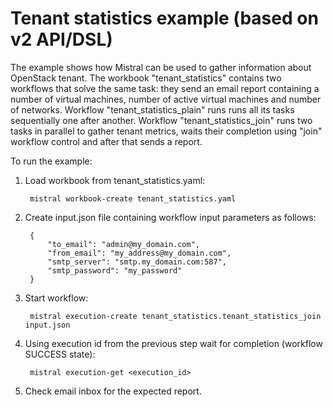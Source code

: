 Tenant statistics example (based on v2 API/DSL)
===============================================

The example shows how Mistral can be used to gather information about
OpenStack tenant. The workbook "tenant_statistics" contains two workflows
that solve the same task: they send an email report containing a number
of virtual machines, number of active virtual machines and number of
networks. Workflow "tenant_statistics_plain" runs runs all its tasks 
sequentially one after another. Workflow "tenant_statistics_join" runs
two tasks in parallel to gather tenant metrics, waits their completion
using "join" workflow control and after that sends a report.

To run the example:

1. Load workbook from tenant_statistics.yaml:

        mistral workbook-create tenant_statistics.yaml     

1. Create input.json file containing workflow input parameters as follows:

        {
            "to_email": "admin@my_domain.com",
            "from_email": "my_address@my_domain.com",
            "smtp_server": "smtp.my_domain.com:587",
            "smtp_password": "my_password"
        }

1. Start workflow:

        mistral execution-create tenant_statistics.tenant_statistics_join input.json
    
1. Using execution id from the previous step wait for completion (workflow SUCCESS state):

        mistral execution-get <execution_id>

1. Check email inbox for the expected report.
